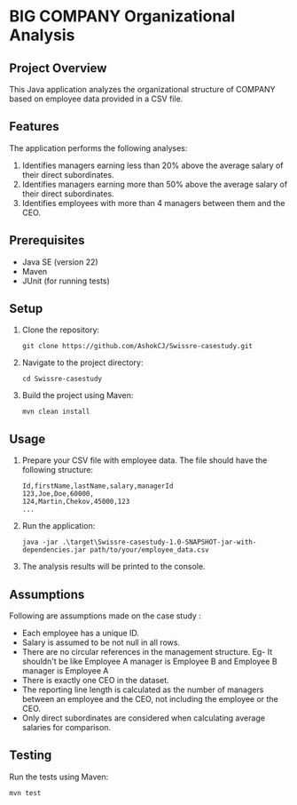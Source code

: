 # BIG COMPANY Organizational Analysis

## Project Overview

This Java application analyzes the organizational structure of COMPANY based on employee data provided in a CSV file. 

## Features

The application performs the following analyses:
1. Identifies managers earning less than 20% above the average salary of their direct subordinates.
2. Identifies managers earning more than 50% above the average salary of their direct subordinates.
3. Identifies employees with more than 4 managers between them and the CEO.

## Prerequisites

- Java SE (version 22)
- Maven
- JUnit (for running tests)

## Setup

1. Clone the repository:
   ```
   git clone https://github.com/AshokCJ/Swissre-casestudy.git
   ```
2. Navigate to the project directory:
   ```
   cd Swissre-casestudy
   ```
3. Build the project using Maven:
   ```
   mvn clean install
   ```

## Usage

1. Prepare your CSV file with employee data. The file should have the following structure:
   ```
   Id,firstName,lastName,salary,managerId
   123,Joe,Doe,60000,
   124,Martin,Chekov,45000,123
   ...
   ```

2. Run the application:
   ```
   java -jar .\target\Swissre-casestudy-1.0-SNAPSHOT-jar-with-dependencies.jar path/to/your/employee_data.csv
   ```

3. The analysis results will be printed to the console.

## Assumptions

Following are assumptions made on the case study : 

- Each employee has a unique ID.
- Salary is assumed to be not null in all rows.
- There are no circular references in the management structure. 
      Eg- It shouldn't be like Employee A manager is Employee B and Employee B manager is Employee A
- There is exactly one CEO in the dataset.
- The reporting line length is calculated as the number of managers between an employee and the CEO, not including the employee or the CEO.
- Only direct subordinates are considered when calculating average salaries for comparison.

## Testing

Run the tests using Maven:
```
mvn test
```
